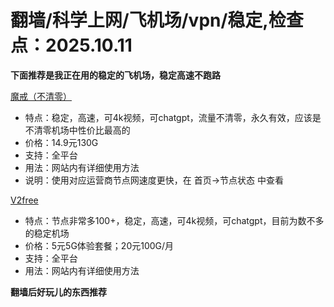 # 翻墙/科学上网/飞机场/vpn/稳定,检查点：2025.10.11
**下面推荐是我正在用的稳定的飞机场，稳定高速不跑路**
 
 [魔戒（不清零）](https://mojie.app/register?aff=1pWspTHg#tt) 
* 特点：稳定，高速，可4k视频，可chatgpt，流量不清零，永久有效，应该是不清零机场中性价比最高的
* 价格：14.9元130G
* 支持：全平台 
* 用法：网站内有详细使用方法
* 说明：使用对应运营商节点网速度更快，在 首页->节点状态 中查看

 [V2free](https://w1.v2free.cc/auth/register?code=QKu7#tt) 
* 特点：节点非常多100+，稳定，高速，可4k视频，可chatgpt，目前为数不多的稳定机场
* 价格：5元5G体验套餐；20元100G/月
* 支持：全平台 
* 用法：网站内有详细使用方法

**翻墙后好玩儿的东西推荐**
 
 
